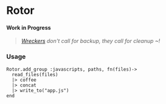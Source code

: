 # Rotor

#### Work in Progress

> *[Wreckers][1] don't call for backup, they call for cleanup ~!*

[1]: http://en.wikipedia.org/wiki/Wreckers_(Transformers)

### Usage


```
Rotor.add_group :javascripts, paths, fn(files)->
  read_files(files)
  |> coffee
  |> concat
  |> write_to("app.js")
end
```
